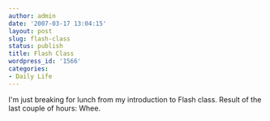 ```yaml
---
author: admin
date: '2007-03-17 13:04:15'
layout: post
slug: flash-class
status: publish
title: Flash Class
wordpress_id: '1566'
categories:
- Daily Life
---
```


I'm just breaking for lunch from my introduction to Flash class. Result
of the last couple of hours:
Whee.
